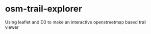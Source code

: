 osm-trail-explorer
==================

Using leaflet and D3 to make an interactive openstreetmap based trail viewer
